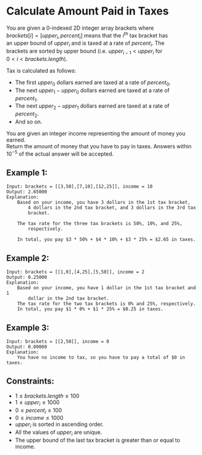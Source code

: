 # Calculate Amount Paid in Taxes

You are given a 0-indexed 2D integer array brackets where  
$brackets[i] = [upper_i, percent_i]$ means that the $i^{th}$ tax bracket has  
an upper bound of $upper_i$ and is taxed at a rate of $percent_i$. The  
brackets are sorted by upper bound (i.e. $upper_{i-1} < upper_i$ for  
$0 < i < brackets.length$).

Tax is calculated as follows:

* The first $upper_0$ dollars earned are taxed at a rate of $percent_0$.
* The next $upper_1 - upper_0$ dollars earned are taxed at a rate of  
    $percent_1$.
* The next $upper_2 - upper_1$ dollars earned are taxed at a rate of  
    $percent_2$.
* And so on.

You are given an integer income representing the amount of money you earned.  
Return the amount of money that you have to pay in taxes. Answers within  
$10^{-5}$ of the actual answer will be accepted.

 

## Example 1:

    Input: brackets = [[3,50],[7,10],[12,25]], income = 10
    Output: 2.65000
    Explanation:
        Based on your income, you have 3 dollars in the 1st tax bracket,  
            4 dollars in the 2nd tax bracket, and 3 dollars in the 3rd tax  
            bracket.

        The tax rate for the three tax brackets is 50%, 10%, and 25%, 
            respectively.

        In total, you pay $3 * 50% + $4 * 10% + $3 * 25% = $2.65 in taxes.

## Example 2:

    Input: brackets = [[1,0],[4,25],[5,50]], income = 2
    Output: 0.25000
    Explanation:
        Based on your income, you have 1 dollar in the 1st tax bracket and 1 
            dollar in the 2nd tax bracket.
        The tax rate for the two tax brackets is 0% and 25%, respectively.
        In total, you pay $1 * 0% + $1 * 25% = $0.25 in taxes.

## Example 3:

    Input: brackets = [[2,50]], income = 0
    Output: 0.00000
    Explanation:
        You have no income to tax, so you have to pay a total of $0 in taxes.
        
        

## Constraints:

* $1 \le brackets.length \le 100$
* $1 \le upper_i \le 1000$
* $0 \le percent_i \le 100$
* $0 \le income \le 1000$
* $upper_i$ is sorted in ascending order.
* All the values of $upper_i$ are unique.
* The upper bound of the last tax bracket is greater than or equal to income.

